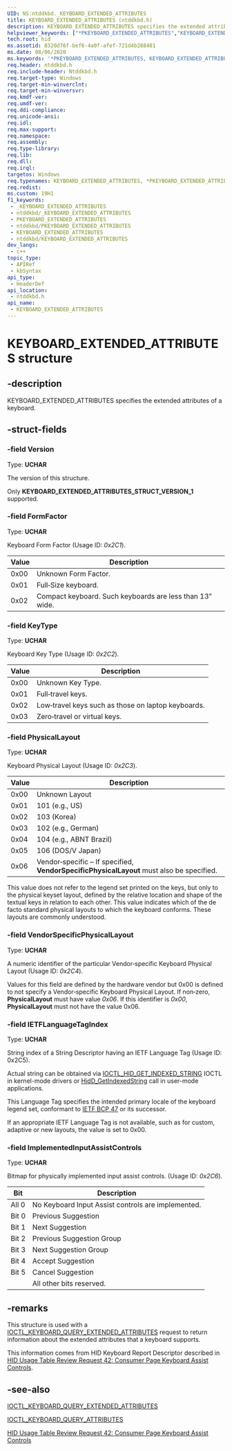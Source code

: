 ```yaml
---
UID: NS:ntddkbd._KEYBOARD_EXTENDED_ATTRIBUTES
title: KEYBOARD_EXTENDED_ATTRIBUTES (ntddkbd.h)
description: KEYBOARD_EXTENDED_ATTRIBUTES specifies the extended attributes of a keyboard.
helpviewer_keywords: ["*PKEYBOARD_EXTENDED_ATTRIBUTES","KEYBOARD_EXTENDED_ATTRIBUTES","KEYBOARD_EXTENDED_ATTRIBUTES structure [Human Input Devices]","PKEYBOARD_EXTENDED_ATTRIBUTES","PKEYBOARD_EXTENDED_ATTRIBUTES structure pointer [Human Input Devices]","hid.keyboard_extended_attributes","ntddkbd/KEYBOARD_EXTENDED_ATTRIBUTES","ntddkbd/PKEYBOARD_EXTENDED_ATTRIBUTES"]
tech.root: hid
ms.assetid: 8320d76f-bef6-4a0f-afef-721d4b288481
ms.date: 08/06/2020
ms.keywords: '*PKEYBOARD_EXTENDED_ATTRIBUTES, KEYBOARD_EXTENDED_ATTRIBUTES, KEYBOARD_EXTENDED_ATTRIBUTES structure [Human Input Devices], PKEYBOARD_EXTENDED_ATTRIBUTES, PKEYBOARD_EXTENDED_ATTRIBUTES structure pointer [Human Input Devices], hid.KEYBOARD_EXTENDED_ATTRIBUTES, ntddkbd/KEYBOARD_EXTENDED_ATTRIBUTES, ntddkbd/PKEYBOARD_EXTENDED_ATTRIBUTES'
req.header: ntddkbd.h
req.include-header: Ntddkbd.h
req.target-type: Windows
req.target-min-winverclnt: 
req.target-min-winversvr: 
req.kmdf-ver: 
req.umdf-ver: 
req.ddi-compliance: 
req.unicode-ansi: 
req.idl: 
req.max-support: 
req.namespace: 
req.assembly: 
req.type-library: 
req.lib: 
req.dll: 
req.irql: 
targetos: Windows
req.typenames: KEYBOARD_EXTENDED_ATTRIBUTES, *PKEYBOARD_EXTENDED_ATTRIBUTES
req.redist: 
ms.custom: 19H1
f1_keywords:
 - _KEYBOARD_EXTENDED_ATTRIBUTES
 - ntddkbd/_KEYBOARD_EXTENDED_ATTRIBUTES
 - PKEYBOARD_EXTENDED_ATTRIBUTES
 - ntddkbd/PKEYBOARD_EXTENDED_ATTRIBUTES
 - KEYBOARD_EXTENDED_ATTRIBUTES
 - ntddkbd/KEYBOARD_EXTENDED_ATTRIBUTES
dev_langs:
 - c++
topic_type:
 - APIRef
 - kbSyntax
api_type:
 - HeaderDef
api_location:
 - ntddkbd.h
api_name:
 - KEYBOARD_EXTENDED_ATTRIBUTES
---
```


# KEYBOARD_EXTENDED_ATTRIBUTES structure


## -description

KEYBOARD_EXTENDED_ATTRIBUTES specifies the extended attributes of a keyboard.

## -struct-fields

### -field Version

Type: **UCHAR**

The version of this structure.

Only **KEYBOARD_EXTENDED_ATTRIBUTES_STRUCT_VERSION_1** supported.

### -field FormFactor

Type: **UCHAR**

Keyboard Form Factor (Usage ID: *0x2C1*).

| Value | Description                                              |
|-------|----------------------------------------------------------|
| 0x00  | Unknown Form Factor.                                     |
| 0x01  | Full‐Size keyboard.                                      |
| 0x02  | Compact keyboard. Such keyboards are less than 13” wide. |

### -field KeyType

Type: **UCHAR**

Keyboard Key Type (Usage ID: *0x2C2*).

| Value | Description                                        |
|-------|----------------------------------------------------|
| 0x00  | Unknown Key Type.                                  |
| 0x01  | Full‐travel keys.                                  |
| 0x02  | Low‐travel keys such as those on laptop keyboards. |
| 0x03  | Zero‐travel or virtual keys.                       |

### -field PhysicalLayout

Type: **UCHAR**

Keyboard Physical Layout (Usage ID: *0x2C3*).

| Value | Description                                                                              |
|-------|------------------------------------------------------------------------------------------|
| 0x00  | Unknown Layout                                                                           |
| 0x01  | 101 (e.g., US)                                                                           |
| 0x02  | 103 (Korea)                                                                              |
| 0x03  | 102 (e.g., German)                                                                       |
| 0x04  | 104 (e.g., ABNT Brazil)                                                                  |
| 0x05  | 106 (DOS/V Japan)                                                                        |
| 0x06  | Vendor‐specific – If specified, **VendorSpecificPhysicalLayout** must also be specified. |

This value does not refer to the legend set printed on the keys, but only to the physical keyset layout, defined by the relative location and shape of the textual keys in relation to each other. This value indicates which of the de facto standard physical layouts to which the keyboard conforms. These layouts are commonly understood.

### -field VendorSpecificPhysicalLayout

Type: **UCHAR**

A numeric identifier of the particular Vendor‐specific Keyboard Physical Layout (Usage ID: *0x2C4*).

Values for this field are defined by the hardware vendor but 0x00 is defined to not specify a Vendor‐specific Keyboard Physical Layout. If non‐zero, **PhysicalLayout** must have value *0x06*. If this identifier is *0x00*, **PhysicalLayout** must not have the value 0x06.

### -field IETFLanguageTagIndex

Type: **UCHAR**

String index of a String Descriptor having an IETF Language Tag (Usage ID: 0x2C5).

Actual string can be obtained via [IOCTL_HID_GET_INDEXED_STRING](/windows-hardware/drivers/ddi/hidclass/ni-hidclass-ioctl_hid_get_indexed_string) IOCTL in kernel-mode drivers or [HidD_GetIndexedString](/windows-hardware/drivers/ddi/hidsdi/nf-hidsdi-hidd_getindexedstring) call in user-mode applications.

This Language Tag specifies the intended primary locale of the keyboard legend set, conformant to [IETF BCP 47](https://www.rfc-editor.org/rfc/bcp/bcp47.txt) or its successor.

If an appropriate IETF Language Tag is not available, such as for custom, adaptive or new layouts, the value is set to 0x00.

### -field ImplementedInputAssistControls

Type: **UCHAR**

Bitmap for physically implemented input assist controls. (Usage ID: *0x2C6*).

| Bit   | Description                                        |
|-------|----------------------------------------------------|
| All 0 | No Keyboard Input Assist controls are implemented. |
| Bit 0 | Previous Suggestion                                |
| Bit 1 | Next Suggestion                                    |
| Bit 2 | Previous Suggestion Group                          |
| Bit 3 | Next Suggestion Group                              |
| Bit 4 | Accept Suggestion                                  |
| Bit 5 | Cancel Suggestion                                  |
|       | All other bits reserved.                           |

## -remarks

This structure is used with a [IOCTL_KEYBOARD_QUERY_EXTENDED_ATTRIBUTES](ni-ntddkbd-ioctl_keyboard_query_extended_attributes.md) request to return information about the extended attributes that a keyboard supports.

This information comes from HID Keyboard Report Descriptor described in [HID Usage Table Review Request 42: Consumer Page Keyboard Assist Controls](https://www.usb.org/sites/default/files/hutrr42c_0.pdf).

## -see-also

[IOCTL_KEYBOARD_QUERY_EXTENDED_ATTRIBUTES](ni-ntddkbd-ioctl_keyboard_query_extended_attributes.md)

[IOCTL_KEYBOARD_QUERY_ATTRIBUTES](ni-ntddkbd-ioctl_keyboard_query_attributes.md)

[HID Usage Table Review Request 42: Consumer Page Keyboard Assist Controls](https://www.usb.org/sites/default/files/hutrr42c_0.pdf)